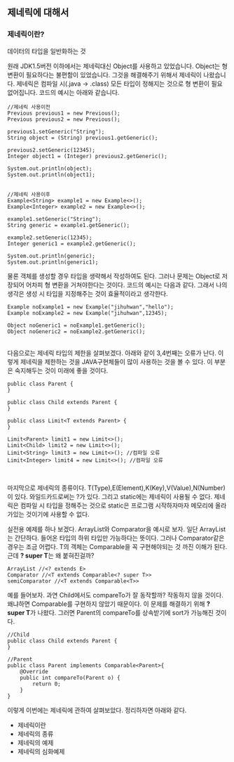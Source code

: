 ## 제네릭에 대해서

### 제네릭이란?
데이터의 타입을 일반화하는 것

원래 JDK1.5버전 이하에서는 제네릭대신 Object를 사용하고 있었습니다. Object는 형 변환이 필요하다는 불편함이 있었습니다. 그것을 해결해주기 위해서 제네릭이 나왔습니다.
제네릭은 컴파일 시(.java -> .class) 모든 타입이 정해지는 것으로 형 변환이 필요없어집니다. 코드의 예시는 아래와 같습니다.
````
//제네릭 사용이전
Previous previous1 = new Previous();
Previous previous2 = new Previous();

previous1.setGeneric("String");
String object = (String) previous1.getGeneric();

previous2.setGeneric(12345);
Integer object1 = (Integer) previous2.getGeneric();

System.out.println(object);
System.out.println(object1);


//제네릭 사용이후
Example<String> example1 = new Example<>();
Example<Integer> example2 = new Example<>();

example1.setGeneric("String");
String generic = example1.getGeneric();

example2.setGeneric(12345);
Integer generic1 = example2.getGeneric();

System.out.println(generic);
System.out.println(generic1);
````

물론 객체를 생성할 경우 타입을 생략해서 작성하여도 된다. 그러나 문제는 Object로 저장되어 어차피 형 변환을 거쳐야한다는 것이다.
코드의 예시는 다음과 같다. 그래서 나의 생각은 생성 시 타입을 지정해주는 것이 효율적이라고 생각한다.

```
Example noExample1 = new Example("jihuhwan","hello");
Example noExample2 = new Example("jihuhwan",12345);

Object noGeneric1 = noExample1.getGeneric();
Object noGeneric2 = noExample2.getGeneric();
```

<br/>
다음으로는 제네릭 타입의 제한을 살펴보겠다. 아래와 같이 3,4번째는 오류가 난다. 이렇게 제네릭을 제한하는 것을 JAVA구현체들이 많이 사용하는 것을 볼 수 있다.
이 부분은 숙지해두는 것이 미래에 좋을 것이다.

````
public class Parent {
}

public class Child extends Parent {
}

public class Limit<T extends Parent> {
}

Limit<Parent> limit1 = new Limit<>();
Limit<Child> limit2 = new Limit<>();
Limit<String> limit3 = new Limit<>(); //컴파일 오류
Limit<Integer> limit4 = new Limit<>(); //컴파일 오류
````

<br/>

마지막으로 제네릭의 종류이다.
T(Type),E(Element),K(Key),V(Value),N(Number)이 있다.
와일드카드로써는 ?가 있다. 그리고 static에는 제네릭이 사용될 수 없다. 제네릭은 컴파일 시 타입을 정해주는 것으로 static은 프로그램 시작하자마자 메모리에 올라가있는 것이기에 사용할 수 없다.

실전용 예제를 하나 보겠다. ArrayList와 Comparator을 예시로 보자.
일단 ArrayList는 간단하다. 들어온 타입의 하위 타입만 가능하다는 뜻이다. 그러나 Comparator같은 경우는 조금 어렵다.
T의 객체는 Comparable을 꼭 구현해야되는 것 까진 이해가 된다. 근데 **? super T**는 왜 붙혀진걸까?

```
ArrayList //<? extends E>
Comparator //<T extends Comparable<? super T>> 
semiComparator //<T extends Comparable<T>> 
```

예를 들어보자. 과연 Child에서도 compareTo가 잘 동작할까? 작동하지 않을 것이다. 왜냐하면 Comparable<Child>를 구현하지 않았기 때문이다. 이 문제를 해결하기 위해 **? super T**가 나왔다. 그러면 Parent의 compareTo를 상속받기에 sort가 가능해진 것이다.
```
//Child
public class Child extends Parent {
}

//Parent
public class Parent implements Comparable<Parent>{
    @Override
    public int compareTo(Parent o) {
        return 0;
    }
}

```

이렇게 이번에는 제네릭에 관하여 살펴보았다. 정리하자면 아래와 같다.

* 제네릭이란
* 제네릭의 종류
* 제네릭의 예제
* 제네릭의 심화예제